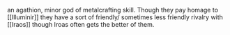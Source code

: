 an agathion, minor god of metalcrafting skill. Though they pay homage to [[Illuminir]] they have a sort of friendly/ sometimes less friendly rivalry with [[Iraos]] though Iroas often gets the better of them.
